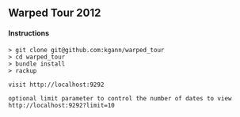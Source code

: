 ## Warped Tour 2012

#### Instructions

    > git clone git@github.com:kgann/warped_tour
    > cd warped_tour
    > bundle install
    > rackup

    visit http://localhost:9292

    optional limit parameter to control the number of dates to view
    http://localhost:9292?limit=10